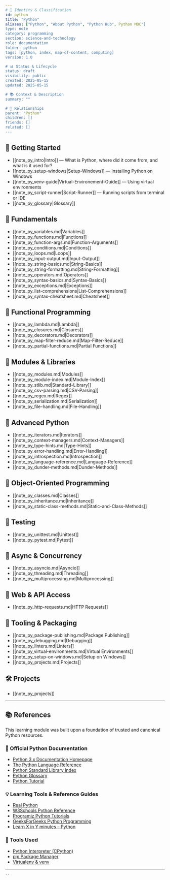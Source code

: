 ```yaml
---
# 📄 Identity & Classification
id: python
title: "Python"
aliases: ["Python", "About Python", "Python Hub", Python MOC"]
type: note
category: programming
section: science-and-technology
role: documentation
folder: python
tags: [python, index, map-of-content, computing]
version: 1.0

# 📊 Status & Lifecycle
status: draft
visibility: public
created: 2025-05-15
updated: 2025-05-15

# 📚 Context & Description
summary: ""

# 🧱 Relationships
parent: "Python"
children: []
friends: []
related: []
---
```





## 🔰 Getting Started

- [[note_py_intro|Intro]] — What is Python, where did it come from, and what is it used for?
- [[note_py_setup-windows|Setup-Windows]] — Installing Python on Windows
- [[note_py_venv-guide|Virtual-Environement-Guide]] — Using virtual environments
- [[note_py_script-runner|Script-Runner]] — Running scripts from terminal or IDE
- [[note_py_glossary|Glossary]]

## 📂 Fundamentals

- [[note_py_variables.md|Variables]]
- [[note_py_functions.md|Functions]]
- [[note_py_function-args.md|Function-Arguments]]
- [[note_py_conditions.md|Conditions]]
- [[note_py_loops.md|Loops]]
- [[note_py_input-output.md|Input-Output]]
- [[note_py_string-basics.md|String-Basics]]
- [[note_py_string-formatting.md|String-Formatting]]
- [[note_py_operators.md|Operators]]
- [[note_py_syntax-basics.md|Syntax-Basics]]
- [[note_py_exceptions.md|Exceptions]]
- [[note_py_list-comprehensions|List-Comprehensions]]
- [[note_py_syntax-cheatsheet.md|Cheatsheet]]

## 📂 Functional Programming

- [[note_py_lambda.md|Lambda]]
- [[note_py_closures.md|Closures]]
- [[note_py_decorators.md|Decorators]]
- [[note_py_map-filter-reduce.md|Map-Filter-Reduce]]
- [[note_py_partial-functions.md|Partial Functions]]

## 📂 Modules & Libraries

- [[note_py_modules.md|Modules]]
- [[note_py_module-index.md|Module-Index]]
- [[note_py_stlib.md|Standard-Library]]
- [[note_py_csv-parsing.md|CSV-Parsing]]
- [[note_py_regex.md|Regex]]
- [[note_py_serialization.md|Serialization]]
- [[note_py_file-handling.md|File-Handling]]

## 📂 Advanced Python

- [[note_py_iterators.md|Iterators]]
- [[note_py_context-managers.md|Context-Managers]]
- [[note_py_type-hints.md|Type-Hints]]
- [[note_py_error-handling.md|Error-Handling]]
- [[note_py_introspection.md|Introspection]]
- [[note_py_language-reference.md|Language-Reference]]
- [[note_py_dunder-methods.md|Dunder-Methods]]

## 📂 Object-Oriented Programming

- [[note_py_classes.md|Classes]]
- [[note_py_inheritance.md|Inheritance]]
- [[note_py_static-class-methods.md|Static-and-Class-Methods]]

## 📂 Testing

- [[note_py_unittest.md|Unittest]]
- [[note_py_pytest.md|Pytest]]

## 📂 Async & Concurrency

- [[note_py_asyncio.md|Asyncio]]
- [[note_py_threading.md|Threading]]
- [[note_py_multiprocessing.md|Multiprocessing]]

## 📂 Web & API Access

- [[note_py_http-requests.md|HTTP Requests]]

## 📂 Tooling & Packaging

- [[note_py_package-publishing.md|Package Publishing]]
- [[note_py_debugging.md|Debugging]]
- [[note_py_linters.md|Linters]]
- [[note_py_virtual-environments.md|Virtual Environments]]
- [[note_py_setup-on-windows.md|Setup on Windows]]
- [[note_py_projects.md|Projects]]

## 🛠️ Projects

- [[note_py_projects]]

---

## 📚 References

This learning module was built upon a foundation of trusted and canonical Python resources.

### 🐍 Official Python Documentation

- [Python 3.x Documentation Homepage](https://docs.python.org/3/)
- [The Python Language Reference](https://docs.python.org/3/reference/index.html)
- [Python Standard Library Index](https://docs.python.org/3/library/index.html)
- [Python Glossary](https://docs.python.org/3/glossary.html)
- [Python Tutorial](https://docs.python.org/3/tutorial/index.html)

### 💡 Learning Tools & Reference Guides

- [Real Python](https://realpython.com/)
- [W3Schools Python Reference](https://www.w3schools.com/python/)
- [Programiz Python Tutorials](https://www.programiz.com/python-programming)
- [GeeksForGeeks Python Programming](https://www.geeksforgeeks.org/python-programming-language/)
- [Learn X in Y minutes – Python](https://learnxinyminutes.com/docs/python/)

### 🔧 Tools Used

- [Python Interpreter (CPython)](https://github.com/python/cpython)
- [pip Package Manager](https://pip.pypa.io/)
- [Virtualenv & venv](https://docs.python.org/3/library/venv.html)

---

```folder-index-content
``
